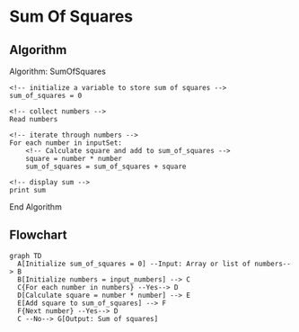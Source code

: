 # Sum Of Squares

## Algorithm

Algorithm: SumOfSquares

    <!-- initialize a variable to store sum of squares -->
    sum_of_squares = 0

    <!-- collect numbers -->
    Read numbers

    <!-- iterate through numbers -->
    For each number in inputSet:
        <!-- Calculate square and add to sum_of_squares -->
        square = number * number
        sum_of_squares = sum_of_squares + square

    <!-- display sum -->
    print sum

End Algorithm

## Flowchart

```mermaid
graph TD
  A[Initialize sum_of_squares = 0] --Input: Array or list of numbers--> B
  B[Initialize numbers = input_numbers] --> C
  C{For each number in numbers} --Yes--> D
  D[Calculate square = number * number] --> E
  E[Add square to sum_of_squares] --> F
  F{Next number} --Yes--> D
  C --No--> G[Output: Sum of squares]
```
